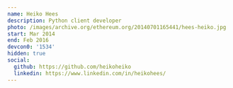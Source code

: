 ```yaml
---
name: Heiko Hees
description: Python client developer
photo: /images/archive.org/ethereum.org/20140701165441/hees-heiko.jpg
start: Mar 2014
end: Feb 2016
devcon0: '1534'
hidden: true
social:
  github: https://github.com/heikoheiko
  linkedin: https://www.linkedin.com/in/heikohees/
---
```


